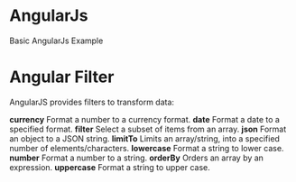 # AngularJs
Basic AngularJs Example 

# Angular Filter

AngularJS provides filters to transform data:

**currency** Format a number to a currency format.
**date** Format a date to a specified format.
**filter** Select a subset of items from an array.
**json** Format an object to a JSON string.
**limitTo** Limits an array/string, into a specified number of elements/characters.
**lowercase** Format a string to lower case.
**number** Format a number to a string.
**orderBy** Orders an array by an expression.
**uppercase** Format a string to upper case.
